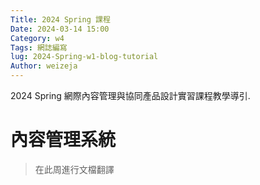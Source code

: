 ```yaml
---
Title: 2024 Spring 課程
Date: 2024-03-14 15:00
Category: w4
Tags: 網誌編寫
lug: 2024-Spring-w1-blog-tutorial
Author: weizeja
---
```


2024 Spring 網際內容管理與協同產品設計實習課程教學導引.

<!-- PELICAN_END_SUMMARY -->

# 內容管理系統
> 在此周進行文檔翻譯
> 